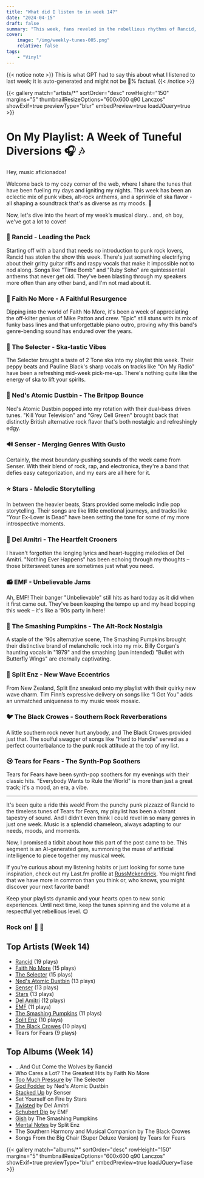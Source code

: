 ```yaml
---
title: "What did I listen to in week 14?"
date: "2024-04-15"
draft: false
summary: "This week, fans reveled in the rebellious rhythms of Rancid, making the punk rock veterans the most-played artist on LastFM. A testament to their enduring sound, their gritty guitars and raw vocals provided the soundtrack for those seeking a musical escape into the anarchic soul of punk."
cover:
    image: "/img/weekly-tunes-005.png"
    relative: false
tags:
    - "Vinyl"
---
```


{{< notice note >}}
This is what GPT had to say this about what I listened to last week; it is auto-generated and might not be 💯% factual.
{{< /notice >}}

{{< gallery match="artists/*" sortOrder="desc" rowHeight="150" margins="5" thumbnailResizeOptions="600x600 q90 Lanczos" showExif=true previewType="blur" embedPreview=true loadJQuery=true >}}

# On My Playlist: A Week of Tuneful Diversions 🎧 🎶

Hey, music aficionados!

Welcome back to my cozy corner of the web, where I share the tunes that have been fueling my days and igniting my nights. This week has been an eclectic mix of punk vibes, alt-rock anthems, and a sprinkle of ska flavor - all shaping a soundtrack that's as diverse as my moods. 🌈

Now, let's dive into the heart of my week’s musical diary... and, oh boy, we've got a lot to cover!

### 🤘 Rancid - Leading the Pack

Starting off with a band that needs no introduction to punk rock lovers, Rancid has stolen the show this week. There's just something electrifying about their gritty guitar riffs and raspy vocals that make it impossible not to nod along. Songs like "Time Bomb" and "Ruby Soho" are quintessential anthems that never get old. They've been blasting through my speakers more often than any other band, and I'm not mad about it.

### 🎸 Faith No More - A Faithful Resurgence

Dipping into the world of Faith No More, it's been a week of appreciating the off-kilter genius of Mike Patton and crew. "Epic" still stuns with its mix of funky bass lines and that unforgettable piano outro, proving why this band's genre-bending sound has endured over the years.

### 🎷 The Selecter - Ska-tastic Vibes

The Selecter brought a taste of 2 Tone ska into my playlist this week. Their peppy beats and Pauline Black's sharp vocals on tracks like "On My Radio" have been a refreshing mid-week pick-me-up. There's nothing quite like the energy of ska to lift your spirits.

### 🎤 Ned's Atomic Dustbin - The Britpop Bounce

Ned's Atomic Dustbin popped into my rotation with their dual-bass driven tunes. "Kill Your Television" and "Grey Cell Green" brought back that distinctly British alternative rock flavor that's both nostalgic and refreshingly edgy.

### 🔊 Senser - Merging Genres With Gusto

Certainly, the most boundary-pushing sounds of the week came from Senser. With their blend of rock, rap, and electronica, they're a band that defies easy categorization, and my ears are all here for it.

### ⭐ Stars - Melodic Storytelling

In between the heavier beats, Stars provided some melodic indie pop storytelling. Their songs are like little emotional journeys, and tracks like "Your Ex-Lover is Dead" have been setting the tone for some of my more introspective moments.

### 💌 Del Amitri - The Heartfelt Crooners

I haven't forgotten the longing lyrics and heart-tugging melodies of Del Amitri. "Nothing Ever Happens" has been echoing through my thoughts – those bittersweet tunes are sometimes just what you need.

### 📻 EMF - Unbelievable Jams

Ah, EMF! Their banger "Unbelievable" still hits as hard today as it did when it first came out. They've been keeping the tempo up and my head bopping this week – it's like a ‘90s party in here!

### 🎃 The Smashing Pumpkins - The Alt-Rock Nostalgia

A staple of the '90s alternative scene, The Smashing Pumpkins brought their distinctive brand of melancholic rock into my mix. Billy Corgan's haunting vocals in "1979" and the smashing (pun intended) "Bullet with Butterfly Wings" are eternally captivating.

### 🎹 Split Enz - New Wave Eccentrics

From New Zealand, Split Enz sneaked onto my playlist with their quirky new wave charm. Tim Finn’s expressive delivery on songs like “I Got You” adds an unmatched uniqueness to my music week mosaic.

### 🐦 The Black Crowes - Southern Rock Reverberations

A little southern rock never hurt anybody, and The Black Crowes provided just that. The soulful swagger of songs like "Hard to Handle" served as a perfect counterbalance to the punk rock attitude at the top of my list.

### 😢 Tears for Fears - The Synth-Pop Soothers

Tears for Fears have been synth-pop soothers for my evenings with their classic hits. "Everybody Wants to Rule the World" is more than just a great track; it's a mood, an era, a vibe.

---

It's been quite a ride this week! From the punchy punk pizzazz of Rancid to the timeless tunes of Tears for Fears, my playlist has been a vibrant tapestry of sound. And I didn't even think I could revel in so many genres in just one week. Music is a splendid chameleon, always adapting to our needs, moods, and moments.

Now, I promised a tidbit about how this part of the post came to be. This segment is an AI-generated gem, summoning the muse of artificial intelligence to piece together my musical week. 

If you're curious about my listening habits or just looking for some tune inspiration, check out my Last.fm profile at [RussMckendrick](https://www.last.fm/user/RussMckendrick). You might find that we have more in common than you think or, who knows, you might discover your next favorite band!

Keep your playlists dynamic and your hearts open to new sonic experiences. Until next time, keep the tunes spinning and the volume at a respectful yet rebellious level. 😉

### Rock on! 🤟 🎸

## Top Artists (Week 14)

- [Rancid](https://www.mckendrick.rocks/artist/rancid/) (19 plays)
- [Faith No More](https://www.mckendrick.rocks/artist/faith-no-more/) (15 plays)
- [The Selecter](https://www.mckendrick.rocks/artist/the-selecter/) (15 plays)
- [Ned's Atomic Dustbin](https://www.mckendrick.rocks/artist/neds-atomic-dustbin/) (13 plays)
- [Senser](https://www.mckendrick.rocks/artist/senser/) (13 plays)
- [Stars](https://www.mckendrick.rocks/artist/stars/) (13 plays)
- [Del Amitri](https://www.mckendrick.rocks/artist/del-amitri/) (12 plays)
- [EMF](https://www.mckendrick.rocks/artist/emf/) (11 plays)
- [The Smashing Pumpkins](https://www.mckendrick.rocks/artist/the-smashing-pumpkins/) (11 plays)
- [Split Enz](https://www.mckendrick.rocks/artist/split-enz/) (10 plays)
- [The Black Crowes](https://www.mckendrick.rocks/artist/the-black-crowes/) (10 plays)
- Tears for Fears (9 plays)


## Top Albums (Week 14)

- ...And Out Come the Wolves by Rancid
- Who Cares a Lot? The Greatest Hits by Faith No More
- [Too Much Pressure](https://www.mckendrick.rocks/albums/too-much-pressure-18421726/) by The Selecter
- [God Fodder](https://www.mckendrick.rocks/albums/god-fodder-781893/) by Ned's Atomic Dustbin
- [Stacked Up](https://www.mckendrick.rocks/albums/stacked-up-1723235/) by Senser
- Set Yourself on Fire by Stars
- [Twisted](https://www.mckendrick.rocks/albums/twisted-30318908/) by Del Amitri
- [Schubert Dip](https://www.mckendrick.rocks/albums/schubert-dip-2122351/) by EMF
- [Gish](https://www.mckendrick.rocks/albums/gish-3266516/) by The Smashing Pumpkins
- [Mental Notes](https://www.mckendrick.rocks/albums/mental-notes-1445113/) by Split Enz
- The Southern Harmony and Musical Companion by The Black Crowes
- Songs From the Big Chair (Super Deluxe Version) by Tears for Fears


{{< gallery match="albums/*" sortOrder="desc" rowHeight="150" margins="5" thumbnailResizeOptions="600x600 q90 Lanczos" showExif=true previewType="blur" embedPreview=true loadJQuery=flase >}}